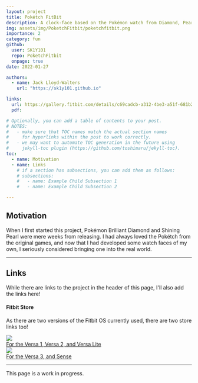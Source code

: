 ```yaml
---
layout: project
title: Pokétch FitBit
description: A clock-face based on the Pokémon watch from Diamond, Pearl, and Platinum.
img: assets/img/PoketchFitbit/poketchfitbit.png
importance: 2
category: fun
github:
  user: SK1Y101
  repo: PoketchFitbit
  onpage: true
date: 2022-01-27

authors:
  - name: Jack Lloyd-Walters
    url: "https://sk1y101.github.io"

links:
  url: https://gallery.fitbit.com/details/c69cadcb-a312-4be3-a51f-681b259364c4
  pdf:

# Optionally, you can add a table of contents to your post.
# NOTES:
#   - make sure that TOC names match the actual section names
#     for hyperlinks within the post to work correctly.
#   - we may want to automate TOC generation in the future using
#     jekyll-toc plugin (https://github.com/toshimaru/jekyll-toc).
toc:
  - name: Motivation
  - name: Links
    # if a section has subsections, you can add them as follows:
    # subsections:
    #   - name: Example Child Subsection 1
    #   - name: Example Child Subsection 2

---
```


## Motivation

When I first started this project, Pokémon Brilliant Diamond and Shining Pearl were mere weeks from releasing. I had always loved the Pokétch from the original games, and now that I had developed some watch faces of my own, I seriously considered bringing one into the real world.

***

## Links

While there are links to the project in the header of this page, I'll also add the links here!

#### Fitbit Store

As there are two versions of the Fitbit OS currently used, there are two store links too!

<div class="row">
  <div class="col-sm g-0 imgfig">
    <a href="https://gallery.fitbit.com/details/c69cadcb-a312-4be3-a51f-681b259364c4">
      <img src="{{ "assets/img/PoketchFitbit/poketchfitbit.png" | relative_url }}" />
      <figcaption class="caption">For the Versa 1, Versa 2, and Versa Lite</figcaption>
    </a>
  </div>
  <div class="col-sm g-0 imgfig">
    <a href="https://gallery.fitbit.com/details/5f740578-6ec4-4bf3-a98b-561e2d94fd0c">
      <img src="{{ "assets/img/PoketchFitbit/poketchfitbit2.png" | relative_url }}" />
      <figcaption class="caption">For the Versa 3, and Sense</figcaption>
    </a>
  </div>
</div>

***

This page is a work in progress.
